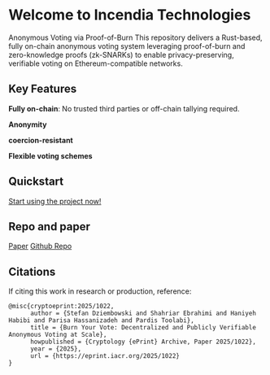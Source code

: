 # Welcome to Incendia Technologies

Anonymous Voting via Proof-of-Burn
This repository delivers a Rust-based, fully on-chain anonymous voting system leveraging proof-of-burn and zero-knowledge proofs (zk-SNARKs) to enable privacy-preserving, verifiable voting on Ethereum-compatible networks.

## Key Features
**Fully on-chain**: No trusted third parties or off-chain tallying required.

**Anonymity** 

**coercion-resistant**

**Flexible voting schemes**


## Quickstart
[Start using the project now!]()

## Repo and paper
[Paper](https://eprint.iacr.org/2025/1022)
[Github Repo](https://github.com/zero-savvy/burn-to-vote)

## Citations

If citing this work in research or production, reference:
```
@misc{cryptoeprint:2025/1022,
      author = {Stefan Dziembowski and Shahriar Ebrahimi and Haniyeh Habibi and Parisa Hassanizadeh and Pardis Toolabi},
      title = {Burn Your Vote: Decentralized and Publicly Verifiable Anonymous Voting at Scale},
      howpublished = {Cryptology {ePrint} Archive, Paper 2025/1022},
      year = {2025},
      url = {https://eprint.iacr.org/2025/1022}
}
```

    

